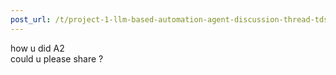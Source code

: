 ```yaml
---
post_url: /t/project-1-llm-based-automation-agent-discussion-thread-tds-jan-2025/164277/406
---
```

how u did A2  
could u please share ?